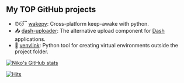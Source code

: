 ## My TOP GitHub projects

- ⏰😴 [wakepy](https://github.com/np-8/wakepy): Cross-platform keep-awake with python.
- 📤 [dash-uploader](https://github.com/np-8/dash-uploader): The alternative upload component for [Dash](https://plotly.com/dash/) applications.
- 🔗 [venvlink](https://github.com/np-8/venvlink): Python tool for creating virtual environments outside the project folder.
  
[![Niko's GitHub stats](https://github-readme-stats.vercel.app/api?username=np-8&show_icons=true)](https://github.com/anuraghazra/github-readme-stats)

[![Hits](https://hits.seeyoufarm.com/api/count/incr/badge.svg?url=https%3A%2F%2Fgithub.com%2Fnp-8%2F&count_bg=%2379C83D&title_bg=%23555555&icon=github.svg&icon_color=%23E7E7E7&title=hits+today+%2F+all+time&edge_flat=false)](https://hits.seeyoufarm.com)
